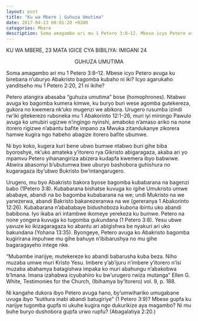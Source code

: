 ```yaml
---
layout: post
title: "Ku wa Mbere | Guhuza Umutima"
date: 2017-04-23 00:01:28 +0200
categories: Mbere
description: Soma amagambo ari mu 1 Petero 3:8–12. Mbese icyo Petero avuga ku birebana n’uburyo Abakristo bagomba kubaho ni iki? Icyo agarukaho yanditseho mu 1 Petero 2:20, 21 ni ikihe?
---
```


<p class="umunsi">KU WA MBERE, 23 MATA IGICE CYA BIBILIYA: IMIGANI 24</p>

<p align="center"> GUHUZA UMUTIMA </p>
<div ng-controller="Myctrl">
<p ng-bind="name"></p>

</div>
Soma amagambo ari mu 1 Petero 3:8–12. Mbese icyo Petero avuga ku birebana n’uburyo Abakristo bagomba kubaho ni iki? Icyo agarukaho yanditseho mu 1 Petero 2:20, 21 ni ikihe?

Petero atangira abasaba “guhuza umutima” bose (homophrones). Ntabwo avuga ko bagomba kumera kimwe, ku buryo buri wese agomba gutekereza, gukora no kwemera nk’uko mugenzi we abikora. Urugero rusumba izindi rw’iki gitekerezo ruboneka mu 1 Abakorinto 12:1–26, muri iyi mirongo Pawulo avuga ko  umubiri ugizwe n’ingingo nyinshi, amaboko n’amaso ariko na none itorero rigizwe n’abantu bafite impano za Mwuka zitandukanye zikorera hamwe kugira ngo habeho abagize itorero bafite ubumwe.

Ni byo koko, kugera kuri bene ubwo bumwe ntabwo buri gihe biba byoroshye, nk’uko amateka y’itorero rya Gikristo abigaragaza, akaba ari yo mpamvu Petero yihanangiriza abizera kudapfa kwemera ibyo babwiwe. Abwira abasomyi b’ubutumwa bwe uburyo bashobora guhishura no kugaragaza iby’ubwo Bukristo bw’intangarugero. 

Urugero, mu byo Abakristo bakora byose bagomba kubabarana na bagenzi babo (1Petero 3:8). Kubabarana bishatse kuvuga ko igihe Umukristo umwe ababaye, abandi na bo bagomba kubabarana na we; undi Mukristo na we yanezerwa, abandi Bakristo bakanezeranwa na we (gereranya 1 Abakorinto 12:26). Kubabarana n’abababaye bidushoboza kubona ibintu uko abandi babibona. Iyo ikaba ari intambwe ikomeye yerekeza ku bumwe. Petero na none yongera kuvuga ko tugomba gukundana (1 Petero 3:8). Yesu ubwe yavuze ko ikizagaragaza ko abantu ari abigishwa be nyakuri ari uko bakundana (Yohana 13:35). Byongeye, Petero avuga ko Abakristo bagomba kugirirana impuhwe mu gihe bahuye n’ibibarushya no mu gihe bagaragayeho intege nke. 

“Mubambe inarijye; mutekereze ko abandi babarusha kuba beza. Niho muzaba umwe muri Kristo Yesu. Imbere y’ab’ijuru n’imbere y’itorero n’isi muzaba abahamya batagishwa impaka ko muri abahungu n’abakobwa b’Imana. Imana izahabwa icyubahiro ku bw’urugero rwiza mutanga” Ellen G. White, Testimonies for the Church, (Ibihamya by’Itorero) vol. 9, p. 188.

 Ni kangahe dukora ibyo Petero avuga hano, by’umwihariko umugabane uvuga ibyo “kutitura inabi abandi batugiriye” (1 Petero 3:9)? Mbese gupfa ku narijye tugomba gupfa ni ukuhe kugira ngo dukurikize aya magambo? Ni mu buhe buryo dushobora gupfa urwo rupfu? (Abagalatiya 2:20.)
